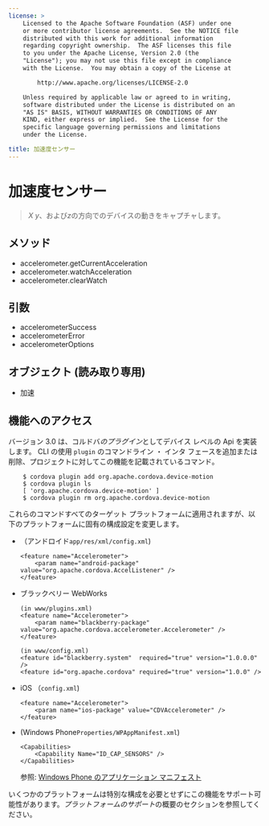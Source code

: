 ```yaml
---
license: >
    Licensed to the Apache Software Foundation (ASF) under one
    or more contributor license agreements.  See the NOTICE file
    distributed with this work for additional information
    regarding copyright ownership.  The ASF licenses this file
    to you under the Apache License, Version 2.0 (the
    "License"); you may not use this file except in compliance
    with the License.  You may obtain a copy of the License at

        http://www.apache.org/licenses/LICENSE-2.0

    Unless required by applicable law or agreed to in writing,
    software distributed under the License is distributed on an
    "AS IS" BASIS, WITHOUT WARRANTIES OR CONDITIONS OF ANY
    KIND, either express or implied.  See the License for the
    specific language governing permissions and limitations
    under the License.

title: 加速度センサー
---
```


# 加速度センサー

> *X* *y*、および*z*の方向でのデバイスの動きをキャプチャします。

## メソッド

*   accelerometer.getCurrentAcceleration
*   accelerometer.watchAcceleration
*   accelerometer.clearWatch

## 引数

*   accelerometerSuccess
*   accelerometerError
*   accelerometerOptions

## オブジェクト (読み取り専用)

*   加速

## 機能へのアクセス

バージョン 3.0 は、コルドバ*のプラグイン*としてデバイス レベルの Api を実装します。 CLI の使用 `plugin` のコマンドライン ・ インタ フェースを追加または削除、プロジェクトに対してこの機能を記載されているコマンド。

        $ cordova plugin add org.apache.cordova.device-motion
        $ cordova plugin ls
        [ 'org.apache.cordova.device-motion' ]
        $ cordova plugin rm org.apache.cordova.device-motion
    

これらのコマンドすべてのターゲット プラットフォームに適用されますが、以下のプラットフォームに固有の構成設定を変更します。

*   （アンドロイド`app/res/xml/config.xml`)
    
        <feature name="Accelerometer">
            <param name="android-package" value="org.apache.cordova.AccelListener" />
        </feature>
        

*   ブラックベリー WebWorks
    
        (in www/plugins.xml)
        <feature name="Accelerometer">
            <param name="blackberry-package" value="org.apache.cordova.accelerometer.Accelerometer" />
        </feature>
        
        (in www/config.xml)
        <feature id="blackberry.system"  required="true" version="1.0.0.0" />
        <feature id="org.apache.cordova" required="true" version="1.0.0" />
        

*   iOS （`config.xml`)
    
        <feature name="Accelerometer">
            <param name="ios-package" value="CDVAccelerometer" />
        </feature>
        

*   (Windows Phone`Properties/WPAppManifest.xml`)
    
        <Capabilities>
            <Capability Name="ID_CAP_SENSORS" />
        </Capabilities>
        
    
    参照: [Windows Phone のアプリケーション マニフェスト][1]

 [1]: http://msdn.microsoft.com/en-us/library/ff769509%28v=vs.92%29.aspx

いくつかのプラットフォームは特別な構成を必要とせずにこの機能をサポート可能性があります。*プラットフォームのサポート*の概要のセクションを参照してください。